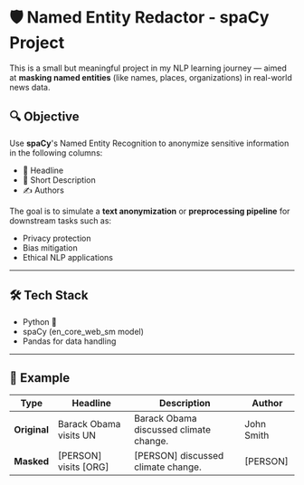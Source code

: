 # 🛡️ Named Entity Redactor - spaCy Project

This is a small but meaningful project in my NLP learning journey — aimed at **masking named entities** (like names, places, organizations) in real-world news data.

## 🔍 Objective

Use **spaCy**'s Named Entity Recognition to anonymize sensitive information in the following columns:

- 📰 Headline
- 📄 Short Description
- ✍️ Authors

The goal is to simulate a **text anonymization** or **preprocessing pipeline** for downstream tasks such as:
- Privacy protection
- Bias mitigation
- Ethical NLP applications

---

## 🛠️ Tech Stack

- Python 🐍
- spaCy (en_core_web_sm model)
- Pandas for data handling

---

## 🧪 Example

| Type | Headline | Description | Author |
|------|----------|-------------|--------|
| **Original** | Barack Obama visits UN | Barack Obama discussed climate change. | John Smith |
| **Masked** | [PERSON] visits [ORG] | [PERSON] discussed climate change. | [PERSON] |

